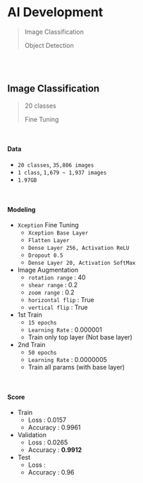 # AI Development

> Image Classification
>
> Object Detection

<br/>

<br/>

## Image Classification

> 20 classes
>
> Fine Tuning

<br/>

#### Data

* `20 classes`, `35,806 images`
* `1 class`, `1,679 ~ 1,937 images`
* `1.97GB`

<br/>

#### Modeling

* `Xception` Fine Tuning
  * `Xception Base Layer`
  * `Flatten Layer`
  * `Dense Layer 256, Activation ReLU`
  * `Dropout 0.5`
  * `Dense Layer 20, Activation SoftMax`
* Image Augmentation
  * `rotation range` : 40
  * `shear range` : 0.2
  * `zoom range` : 0.2
  * `horizontal flip` : True
  * `vertical flip` : True
* 1st Train
  * `15 epochs`
  * `Learning Rate` : 0.000001
  * Train only top layer (Not base layer)
* 2nd Train
  * `50 epochs`
  * `Learning Rate` : 0.0000005
  * Train all params (with base layer)

<br/>

#### Score

* Train
  * Loss : 0.0157
  * Accuracy : 0.9961
* Validation
  * Loss : 0.0265
  * Accuracy : **0.9912**
* Test
  * Loss : 
  * Accuracy : 0.96

